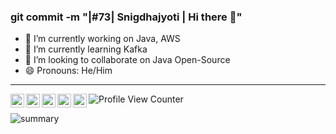### git commit -m "|#73| Snigdhajyoti | Hi there 👋"
- 🔭 I’m currently working on Java, AWS
- 🌱 I’m currently learning Kafka
- 👯 I’m looking to collaborate on Java Open-Source
- 😄 Pronouns: He/Him

---
[<img align="left" alt="Snigdhajyoti's LinkedIn" width="22px" src="https://www.vectorlogo.zone/logos/linkedin/linkedin-tile.svg" />](https://www.linkedin.com/in/snigdhajyoti)
[<img align="left" alt="Snigdhajyoti's Twitter" width="22px" src="https://www.vectorlogo.zone/logos/twitter/twitter-tile.svg"/>](https://twitter.com/AgiIsHere)
[<img align="left" alt="Snigdhajyoti's StackOverflow" width="22px" src="https://www.vectorlogo.zone/logos/stackoverflow/stackoverflow-tile.svg" />](https://stackoverflow.com/users/7857701/snigdhajyoti)
[<img align="left" alt="Snigdhajyoti's Docker Hub" width="22px" src="https://www.vectorlogo.zone/logos/docker/docker-tile.svg" />](https://hub.docker.com/u/macabrequinox)
[<img align="left" alt="Snigdhajyoti's PyPI" width="22px" src="https://www.vectorlogo.zone/logos/pypi/pypi-icon.svg" />](https://pypi.org/user/macabrequinox)
![Profile View Counter](https://komarev.com/ghpvc/?username=snigdhasjg&color=green&style=plastic)

![summary](https://github-readme-stats.vercel.app/api?username=snigdhasjg&show_icons=true)
